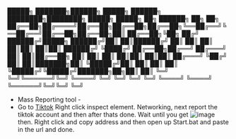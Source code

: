 █████╗ ███████╗██████╗  █████╗ ██████╗ ████████╗████████╗ █████╗ █████╗  ██╗        ██████╗ ██╗   ██╗
██╔══██╗██╔════╝██╔══██╗██╔══██╗██╔══██╗╚══██╔══╝╚══██╔══╝██╔══██╗██╔══██╗██║        ██╔══██╗╚██╗ ██╔╝
██████╔╝█████╗  ██████╔╝██║  ██║██████╔╝   ██║      ██║   ██║  ██║██║  ██║██║        ██████╔╝ ╚████╔╝
██╔══██╗██╔══╝  ██╔═══╝ ██║  ██║██╔══██╗   ██║      ██║   ██║  ██║██║  ██║██║        ██╔═══╝   ╚██╔╝
██║  ██║███████╗██║     ╚█████╔╝██║  ██║   ██║      ██║   ╚█████╔╝╚█████╔╝███████╗██╗██║        ██║
╚═╝  ╚═╝╚══════╝╚═╝      ╚════╝ ╚═╝  ╚═╝   ╚═╝      ╚═╝    ╚════╝  ╚════╝ ╚══════╝╚═╝╚═╝        ╚═╝

- Mass Reporting tool -
- Go to [Tiktok](https://www.tiktok.com/@uql.y) Right click inspect element.
Networking, next report the tiktok account and then after thats done. Wait until you get 
![image](https://user-images.githubusercontent.com/89341385/163047777-40535754-4bb9-4a9a-9981-103141f43d37.png)
then. Right click and copy address and then open up Start.bat and paste in the url and done.
